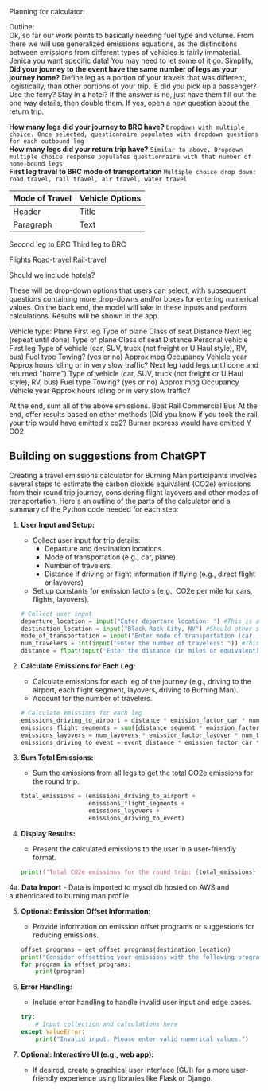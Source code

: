 Planning for calculator:

Outline:    
Ok, so far our work points to basically needing fuel type and volume. From there we will use generalized emissions equations, as the distincitons between emissions from different types of vehicles is fairly immaterial.
Jenica you want specific data! You may need to let some of it go. Simplify,
**Did your journey to the event have the same number of legs as your journey home?** Define leg as a portion of your travels that was different, logistically, than other portions of your trip. IE did you pick up a passenger? Use the ferry? Stay in a hotel?
  If the answer is no, just have them fill out the one way details, then double them. If yes, open a new question about the return trip.
  
**How many legs did your journey to BRC have?** ```Dropdown with multiple choice. Once selected, questionnaire populates with dropdown questions for each outbound leg ```    
**How many legs did your return trip have?** ``` Similar to above. Dropdown multiple choice response populates questionnaire with that number of home-bound legs ```    
**First leg travel to BRC mode of transportation** ``` Multiple choice drop down: road travel, rail travel, air travel, water travel ```    

| Mode of Travel | Vehicle Options | 
| ----------- | ----------- |   
| Header      | Title       |   
| Paragraph   | Text        |    

Second leg to BRC
Third leg to BRC


Flights
Road-travel
Rail-travel


Should we include hotels?

These will be drop-down options that users can select, with subsequent questions containing more drop-downs and/or boxes for entering numerical values. 
On the back end, the model will take in these inputs and perform calculations. Results will be shown in the app.

Vehicle type:
  Plane
    First leg
      Type of plane
        Class of seat
          Distance
    Next leg (repeat until done)
      Type of plane
        Class of seat
          Distance
  Personal vehicle
    First leg
      Type of vehicle (car, SUV, truck (not freight or U Haul style), RV, bus)
        Fuel type
          Towing? (yes or no)
            Approx mpg
              Occupancy
                Vehicle year
                  Approx hours idling or in very slow traffic?
    Next leg (add legs until done and returned "home")
      Type of vehicle (car, SUV, truck (not freight or U Haul style), RV, bus)
        Fuel type
          Towing? (yes or no)
            Approx mpg
              Occupancy
                Vehicle year
                  Approx hours idling or in very slow traffic?
  
At the end, sum all of the above emissions. 
  Boat
  Rail
  Commercial Bus
  At the end, offer results based on other methods (Did you know if you took the rail, your trip would have emitted x co2? Burner express would have emitted Y CO2.




## Building on suggestions from ChatGPT
Creating a travel emissions calculator for Burning Man participants involves several steps to estimate the carbon dioxide equivalent (CO2e) emissions from their round trip journey, considering flight layovers and other modes of transportation. Here's an outline of the parts of the calculator and a summary of the Python code needed for each step:

1. **User Input and Setup:**
   - Collect user input for trip details:
     - Departure and destination locations
     - Mode of transportation (e.g., car, plane)
     - Number of travelers
     - Distance if driving or flight information if flying (e.g., direct flight or layovers)
   - Set up constants for emission factors (e.g., CO2e per mile for cars, flights, layovers).

   ```python
   # Collect user input
   departure_location = input("Enter departure location: ") #This is a good way for us to QC results
   destination_location = input("Black Rock City, NV") #Should other stops be named? Will lat and lon be relevant?
   mode_of_transportation = input("Enter mode of transportation (car, plane, rail, boat, moving truck, semi, bicycle, etc.): ")
   num_travelers = int(input("Enter the number of travelers: ")) #This will be tricky for planes. We can build in assumption of plane size based on flight distance
   distance = float(input("Enter the distance (in miles or equivalent): ")) #This needs to be more specific, distance of each leg. We can use haversine equation for flight distance if necessary
   ```

2. **Calculate Emissions for Each Leg:**
   - Calculate emissions for each leg of the journey (e.g., driving to the airport, each flight segment, layovers, driving to Burning Man).
   - Account for the number of travelers.

   ```python
   # Calculate emissions for each leg
   emissions_driving_to_airport = distance * emission_factor_car * num_travelers
   emissions_flight_segments = sum([distance_segment * emission_factor_flight for distance_segment in flight_distances])
   emissions_layovers = num_layovers * emission_factor_layover * num_travelers
   emissions_driving_to_event = event_distance * emission_factor_car * num_travelers
   ```

3. **Sum Total Emissions:**
   - Sum the emissions from all legs to get the total CO2e emissions for the round trip.

   ```python
   total_emissions = (emissions_driving_to_airport +
                      emissions_flight_segments +
                      emissions_layovers +
                      emissions_driving_to_event)
   ```

4. **Display Results:**
   - Present the calculated emissions to the user in a user-friendly format.

   ```python
   print(f"Total CO2e emissions for the round trip: {total_emissions} kg CO2e")
   ```
4a. **Data Import** 
    - Data is imported to mysql db hosted on AWS and authenticated to burning man profile
    
5. **Optional: Emission Offset Information:**
   - Provide information on emission offset programs or suggestions for reducing emissions.

   ```python
   offset_programs = get_offset_programs(destination_location)
   print("Consider offsetting your emissions with the following programs:")
   for program in offset_programs:
       print(program)
   ```

6. **Error Handling:**
   - Include error handling to handle invalid user input and edge cases.

   ```python
   try:
       # Input collection and calculations here
   except ValueError:
       print("Invalid input. Please enter valid numerical values.")
   ```

7. **Optional: Interactive UI (e.g., web app):**
   - If desired, create a graphical user interface (GUI) for a more user-friendly experience using libraries like Flask or Django.
